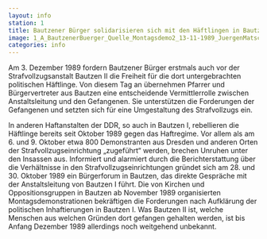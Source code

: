 ```yaml
---
layout: info
station: 1
title: Bautzener Bürger solidarisieren sich mit den Häftlingen in Bautzen II
image: 1_A_BautzenerBuerger_Quelle_Montagsdemo2_13-11-1989_JuergenMatschie
categories: info
---
```

Am 3. Dezember 1989 fordern Bautzener Bürger erstmals auch vor der Strafvollzugsanstalt Bautzen II die Freiheit für die dort untergebrachten politischen Häftlinge. Von diesem Tag an übernehmen Pfarrer und Bürgervertreter aus Bautzen eine entscheidende Vermittlerrolle zwischen Anstaltsleitung und den Gefangenen. Sie unterstützen die Forderungen der Gefangenen und setzten sich für eine Umgestaltung des Strafvollzugs ein.

In anderen Haftanstalten der DDR, so auch in Bautzen I, rebellieren die Häftlinge bereits seit Oktober 1989 gegen das Haftregime. Vor allem als am 6. und 9. Oktober etwa 800 Demonstranten aus Dresden und anderen Orten der Strafvollzugseinrichtung „zugeführt“ werden, brechen Unruhen unter den Insassen aus. Informiert und alarmiert durch die Berichterstattung über die Verhältnisse in den Strafvollzugseinrichtungen gründet sich am 28. und 30. Oktober 1989 ein Bürgerforum in Bautzen, das direkte Gespräche mit der Anstaltsleitung von Bautzen I führt. Die von Kirchen und Oppositionsgruppen in Bautzen ab November 1989 organisierten Montagsdemonstrationen bekräftigen die Forderungen nach Aufklärung der politischen Inhaftierungen in Bautzen I. Was Bautzen II ist, welche Menschen aus welchen Gründen dort gefangen gehalten werden, ist bis Anfang Dezember 1989 allerdings noch weitgehend unbekannt.